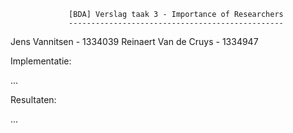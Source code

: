                  [BDA] Verslag taak 3 - Importance of Researchers
                 ------------------------------------------------

Jens Vannitsen - 1334039
Reinaert Van de Cruys - 1334947


Implementatie:

...


Resultaten:

...
